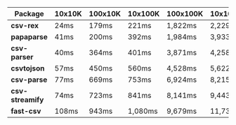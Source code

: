 | Package | 10x10K | 100x10K | 10x100K | 100x100K | 10x1000K 
|---------|---|---|---|---|---
| **csv-rex** | 24ms | 179ms | 221ms | 1,822ms | 2,229ms 
| **papaparse** | 41ms | 200ms | 392ms | 1,984ms | 3,933ms 
| **csv-parser** | 40ms | 364ms | 401ms | 3,871ms | 4,258ms 
| **csvtojson** | 57ms | 450ms | 560ms | 4,528ms | 5,622ms 
| **csv-parse** | 77ms | 669ms | 753ms | 6,924ms | 8,215ms 
| **csv-streamify** | 74ms | 723ms | 841ms | 8,141ms | 9,443ms 
| **fast-csv** | 108ms | 943ms | 1,080ms | 9,679ms | 11,734ms 
